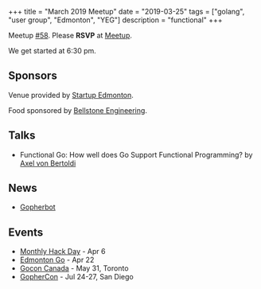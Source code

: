 +++
title = "March 2019 Meetup"
date = "2019-03-25"
tags = ["golang", "user group", "Edmonton", "YEG"]
description = "functional"
+++

Meetup [#58](https://github.com/edmontongo/presentations/issues/97). Please **RSVP** at [Meetup](https://www.meetup.com/startupedmonton/events/bclwwpyzfbhc/).

We get started at 6:30 pm.

## Sponsors

Venue provided by [Startup Edmonton](https://www.startupedmonton.com/).

Food sponsored by [Bellstone Engineering](https://bellstone.ca/). 

## Talks

* Functional Go: How well does Go Support Functional Programming? by [Axel von Bertoldi](https://github.com/bertoldia)

## News

* [Gopherbot](https://gopherbot.com/)

## Events

* [Monthly Hack Day](https://www.meetup.com/startupedmonton/events/rrntrqyzgbjb/) - Apr 6
* [Edmonton Go](https://www.meetup.com/startupedmonton/events/bclwwpyzgbdc/) - Apr 22
* [Gocon Canada](https://gocon.ca/) - May 31, Toronto
* [GopherCon](https://www.gophercon.com/) - Jul 24-27, San Diego

